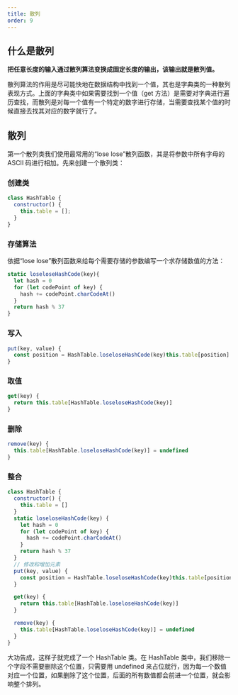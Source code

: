 ```yaml
---
title: 散列
order: 9
---
```


## 什么是散列

**把任意长度的输入通过散列算法变换成固定长度的输出，该输出就是散列值。**

散列算法的作用是尽可能快地在数据结构中找到一个值，其也是字典类的一种散列表现方式。上面的字典类中如果需要找到一个值（get 方法）是需要对字典进行遍历查找，而散列是对每一个值有一个特定的数字进行存储，当需要查找某个值的时候直接去找其对应的数字就行了。

## 散列

第一个散列类我们使用最常用的“lose lose”散列函数，其是将参数中所有字母的 ASCII 码进行相加。先来创建一个散列类：

### 创建类

```js
class HashTable {
  constructor() {
    this.table = [];
  }
}
```

### 存储算法

依据“lose lose”散列函数来给每个需要存储的参数编写一个求存储数值的方法：

```js
static loseloseHashCode(key){
  let hash = 0
  for (let codePoint of key) {
    hash += codePoint.charCodeAt()
  }
  return hash % 37
}
```

### 写入

```js
put(key, value) {
  const position = HashTable.loseloseHashCode(key)this.table[position] = value
}
```

### 取值

```js
get(key) {
  return this.table[HashTable.loseloseHashCode(key)]
}
```

### 删除

```js
remove(key) {
  this.table[HashTable.loseloseHashCode(key)] = undefined
}
```

### 整合

```js
class HashTable {
  constructor() {
    this.table = []
  }
  static loseloseHashCode(key) {
    let hash = 0
    for (let codePoint of key) {
      hash += codePoint.charCodeAt()
    }
    return hash % 37
  }
  // 修改和增加元素
  put(key, value) {
    const position = HashTable.loseloseHashCode(key)this.table[position] = value
  }

  get(key) {
    return this.table[HashTable.loseloseHashCode(key)]
  }

  remove(key) {
    this.table[HashTable.loseloseHashCode(key)] = undefined
  }
}
```

大功告成，这样子就完成了一个 HashTable 类。在 HashTable 类中，我们移除一个字段不需要删除这个位置，只需要用 undefined 来占位就行，因为每一个数值对应一个位置，如果删除了这个位置，后面的所有数值都会前进一个位置，就会影响整个排列。
